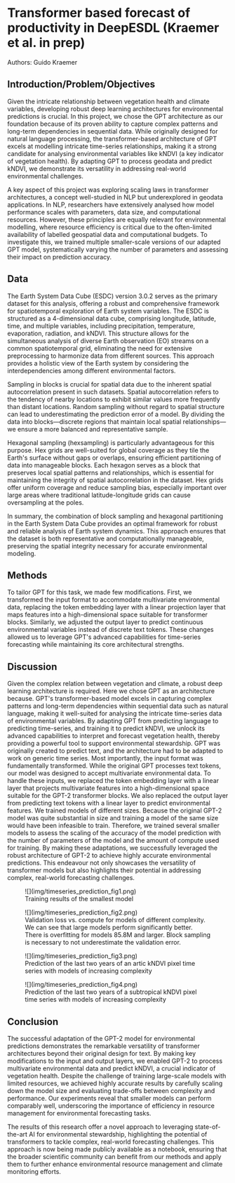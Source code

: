 # Transformer based forecast of productivity in DeepESDL (Kraemer et al. in prep)

Authors: Guido Kraemer

## Introduction/Problem/Objectives
Given the intricate relationship between vegetation health and climate
variables, developing robust deep learning architectures for environmental
predictions is crucial. In this project, we chose the GPT architecture as our
foundation because of its proven ability to capture complex patterns and
long-term dependencies in sequential data. While originally designed for natural
language processing, the transformer-based architecture of GPT excels at
modelling intricate time-series relationships, making it a strong candidate for
analysing environmental variables like kNDVI (a key indicator of vegetation
health). By adapting GPT to process geodata and predict kNDVI, we demonstrate
its versatility in addressing real-world environmental challenges.

A key aspect of this project was exploring scaling laws in transformer
architectures, a concept well-studied in NLP but underexplored in geodata
applications. In NLP, researchers have extensively analysed how model
performance scales with parameters, data size, and computational resources.
However, these principles are equally relevant for environmental modelling,
where resource efficiency is critical due to the often-limited availability of
labelled geospatial data and computational budgets. To investigate this, we
trained multiple smaller-scale versions of our adapted GPT model, systematically
varying the number of parameters and assessing their impact on prediction
accuracy.

## Data

The Earth System Data Cube (ESDC) version 3.0.2 serves as the primary dataset
for this analysis, offering a robust and comprehensive framework for
spatiotemporal exploration of Earth system variables. The ESDC is structured as
a 4-dimensional data cube, comprising longitude, latitude, time, and multiple
variables, including precipitation, temperature, evaporation, radiation, and
kNDVI. This structure allows for the simultaneous analysis of diverse Earth
observation (EO) streams on a common spatiotemporal grid, eliminating the need
for extensive preprocessing to harmonize data from different sources. This
approach provides a holistic view of the Earth system by considering the
interdependencies among different environmental factors.

Sampling in blocks is crucial for spatial data due to the inherent spatial
autocorrelation present in such datasets. Spatial autocorrelation refers to the
tendency of nearby locations to exhibit similar values more frequently than
distant locations. Random sampling without regard to spatial structure can lead
to underestimating the prediction error of a model. By dividing the data into
blocks—discrete regions that maintain local spatial relationships—we ensure a
more balanced and representative sample.

Hexagonal sampling (hexsampling) is particularly advantageous for this purpose.
Hex grids are well-suited for global coverage as they tile the Earth's surface
without gaps or overlaps, ensuring efficient partitioning of data into
manageable blocks. Each hexagon serves as a block that preserves local spatial
patterns and relationships, which is essential for maintaining the integrity of
spatial autocorrelation in the dataset. Hex grids offer uniform coverage and
reduce sampling bias, especially important over large areas where traditional
latitude-longitude grids can cause oversampling at the poles.

In summary, the combination of block sampling and hexagonal partitioning in the
Earth System Data Cube provides an optimal framework for robust and reliable
analysis of Earth system dynamics. This approach ensures that the dataset is
both representative and computationally manageable, preserving the spatial
integrity necessary for accurate environmental modeling.

## Methods

To tailor GPT for this task, we made few modifications. First, we transformed
the input format to accommodate multivariate environmental data, replacing the
token embedding layer with a linear projection layer that maps features into a
high-dimensional space suitable for transformer blocks. Similarly, we adjusted
the output layer to predict continuous environmental variables instead of
discrete text tokens. These changes allowed us to leverage GPT's advanced
capabilities for time-series forecasting while maintaining its core
architectural strengths.

## Discussion

Given the complex relation between vegetation and climate, a robust deep
learning architecture is required. Here we chose GPT as an architecture because.
GPT's transformer-based model excels in capturing complex patterns and long-term
dependencies within sequential data such as natural language, making it
well-suited for analysing the intricate time-series data of environmental
variables. By adapting GPT from predicting language to predicting time-series,
and training it to predict kNDVI, we unlock its advanced capabilities to
interpret and forecast vegetation health, thereby providing a powerful tool to
support environmental stewardship. GPT was originally created to predict text,
and the architecture had to be adapted to work on generic time series. Most
importantly, the input format was fundamentally transformed. While the original
GPT processes text tokens, our model was designed to accept multivariate
environmental data. To handle these inputs, we replaced the token embedding
layer with a linear layer that projects multivariate features into a
high-dimensional space suitable for the GPT-2 transformer blocks. We also
replaced the output layer from predicting text tokens with a linear layer to
predict environmental features. We trained models of different sizes. Because
the original GPT-2 model was quite substantial in size and training a model of
the same size would have been infeasible to train. Therefore, we trained several
smaller models to assess the scaling of the accuracy of the model prediction
with the number of parameters of the model and the amount of compute used for
training. By making these adaptations, we successfully leveraged the robust
architecture of GPT-2 to achieve highly accurate environmental predictions. This
endeavour not only showcases the versatility of transformer models but also
highlights their potential in addressing complex, real-world forecasting
challenges.


<figure markdown="span">
    ![](img/timeseries_prediction_fig1.png)
    <figcaption>
        Training results of the smallest model 
    </figcaption>
</figure>

<figure markdown="span">
    ![](img/timeseries_prediction_fig2.png)
    <figcaption>
        Validation loss vs. compute for models of different complexity. We can see that
        large models perform significantly better. There is overfitting for models 85.8M
        and larger. Block sampling is necessary to not underestimate the validation
        error.
    </figcaption>
</figure>

<figure markdown="span">
    ![](img/timeseries_prediction_fig3.png)
    <figcaption>
        Prediction of the last two years of an artic kNDVI pixel time series with models
        of increasing complexity
    </figcaption>
</figure>

<figure markdown="span">
    ![](img/timeseries_prediction_fig4.png)
    <figcaption>
        Prediction of the last two years of a subtropical kNDVI pixel time series with
        models of increasing complexity
    </figcaption>
</figure>

## Conclusion

The successful adaptation of the GPT-2 model for environmental predictions
demonstrates the remarkable versatility of transformer architectures beyond
their original design for text. By making key modifications to the input and
output layers, we enabled GPT-2 to process multivariate environmental data and
predict kNDVI, a crucial indicator of vegetation health. Despite the challenge
of training large-scale models with limited resources, we achieved highly
accurate results by carefully scaling down the model size and evaluating
trade-offs between complexity and performance. Our experiments reveal that
smaller models can perform comparably well, underscoring the importance of
efficiency in resource management for environmental forecasting tasks.

The results of this research offer a novel approach to leveraging
state-of-the-art AI for environmental stewardship, highlighting the potential of
transformers to tackle complex, real-world forecasting challenges. This approach
is now being made publicly available as a notebook, ensuring that the broader
scientific community can benefit from our methods and apply them to further
enhance environmental resource management and climate monitoring efforts.
